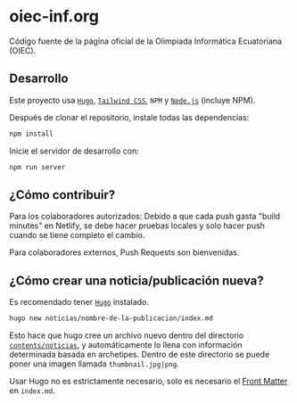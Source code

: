 # oiec-inf.org

Código fuente de la página oficial de la Olimpiada Informática Ecuatoriana (OIEC).

## Desarrollo

Este proyecto usa [`Hugo`](https://gohugo.io/), [`Tailwind CSS`](https://tailwindcss.com/),
`NPM` y [`Node.js`](https://nodejs.org/) (incluye NPM).

Después de clonar el repositorio, instale todas las dependencias:

```bash
npm install
```

Inicie el servidor de desarrollo con:

```bash
npm run server
```

## ¿Cómo contribuir?

Para los colaboradores autorizados: Debido a que cada push gasta "build minutes"
en Netlify, se debe hacer pruebas locales y solo hacer push cuando se tiene
completo el cambio.

Para colaboradores externos, Push Requests son bienvenidas.

## ¿Cómo crear una noticia/publicación nueva?

Es recomendado tener [`Hugo`](https://gohugo.io/getting-started/installing/) instalado.

```bash
hugo new noticias/nombre-de-la-publicacion/index.md
```

Esto hace que hugo cree un archivo nuevo dentro del directorio
[`contents/noticias`](https://github.com/adriandelgado/oiec-inf.org/tree/main/content/noticias),
y automáticamente lo llena con información determinada basada en archetipes. Dentro
de este directorio se puede poner una imagen llamada `thumbnail.jpg|png`.

Usar Hugo no es estrictamente necesario, solo es necesario el
[Front Matter](https://gohugo.io/content-management/front-matter) en `index.md`.

